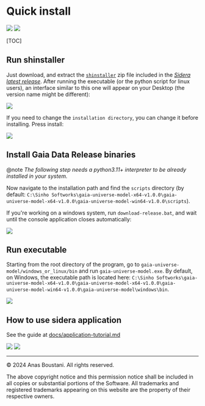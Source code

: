 # Quick install

![](https://img.shields.io/badge/SIDERA%20|%20SINHO%20SOFTWORKS-3CFADC?style=for-the-badge&logo=&logoColor=white&labelColor=990042)
[![](https://img.shields.io/badge/GitHub_repository-3CFADC?style=for-the-badge&logo=github&logoColor=black)](https://github.com/mrsinho/sidera)

[TOC]

## Run shinstaller

Just download, and extract the [`shinstaller`](https://github.com/mrsinho/sidera/releases/latest) zip file included in the [_Sidera latest release_](https://github.com/sidera/releases/latest). After running the executable (or the python script for linux users), an interface similar to this one will appear on your Desktop (the version name might be different):

![](./media/shinstaller.png)

If you need to change the `installation directory`, you can change it before installing. Press install:

![](./media/shinstaller-install.png)



## Install Gaia Data Release binaries

@note _The following step needs a python3.11+ interpreter to be already installed in your system._

Now navigate to the installation path and find the `scripts` directory (by default: `C:\Sinho Softworks\gaia-universe-model-x64-v1.0.0\gaia-universe-model-x64-v1.0.0\gaia-universe-model-win64-v1.0.0\scripts`).

If you're working on a windows system, run `download-release.bat`, and wait until the console application closes automatically:

![](./media/download-release.png)



## Run executable

Starting from the root directory of the program, go to `gaia-universe-model/windows_or_linux/bin` and run `gaia-universe-model.exe`. By default, on Windows, the executable path is located here: `C:\Sinho Softworks\gaia-universe-model-x64-v1.0.0\gaia-universe-model-x64-v1.0.0\gaia-universe-model-win64-v1.0.0\gaia-universe-model\windows\bin`.

![](./media/gaia-universe-model-startup.png)



## How to use sidera application

See the guide at [docs/application-tutorial.md](application-tutorial.md)


![](https://img.shields.io/badge/SIDERA%20|%20SINHO%20SOFTWORKS-3CFADC?style=for-the-badge&logo=&logoColor=white&labelColor=990042)
[![](https://img.shields.io/badge/GitHub_repository-3CFADC?style=for-the-badge&logo=github&logoColor=black)](https://github.com/mrsinho/sidera)

---

© 2024 Anas Boustani. All rights reserved.

The above copyright notice and this permission notice shall be included in all copies or substantial portions of the Software. 
All trademarks and registered trademarks appearing on this website are the property of their respective owners.